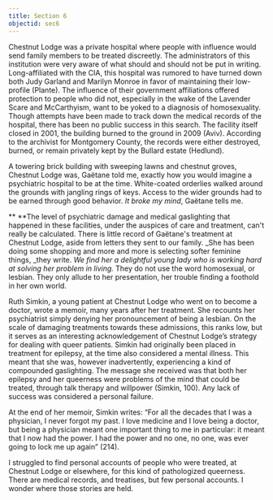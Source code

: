 ```yaml
---
title: Section 6
objectid: sec6
---
```

Chestnut Lodge was a private hospital where people with influence would send family members to be treated discreetly. The administrators of this institution were very aware of what should and should not be put in writing. Long-affiliated with the CIA, this hospital was rumored to have turned down both Judy Garland and Marilyn Monroe in favor of maintaining their low-profile (Plante). The influence of their government affiliations offered protection to people who did not, especially in the wake of the Lavender Scare and McCarthyism, want to be yoked to a diagnosis of homosexuality. Though attempts have been made to track down the medical records of the hospital, there has been no public success in this search.  The facility itself closed in 2001, the building burned to the ground in 2009 (Aviv).  According to the archivist for Montgomery County, the records were either destroyed, burned, or remain privately kept by the Bullard estate (Hedlund).

A towering brick building with sweeping lawns and chestnut groves, Chestnut Lodge was, Gaëtane told me, exactly how you would imagine a psychiatric hospital to be at the time. White-coated orderlies walked around the grounds with jangling rings of keys. Access to the wider grounds had to be earned through good behavior. _It broke my mind_, Gaëtane tells me.

**        	**The level of psychiatric damage and medical gaslighting that happened in these facilities, under the auspices of care and treatment, can't really be calculated. There is little record of Gaëtane's treatment at Chestnut Lodge, aside from letters they sent to our family. _She has been doing some shopping and more and more is selecting softer feminine things, _they write. _We find her a delightful young lady who is working hard at solving her problem in living._ They do not use the word homosexual, or lesbian.  They only allude to her presentation, her trouble finding a foothold in her own world.

Ruth Simkin, a young patient at Chestnut Lodge who went on to become a doctor, wrote a memoir, many years after her treatment.  She recounts her psychiatrist simply denying her pronouncement of being a lesbian. On the scale of damaging treatments towards these admissions, this ranks low, but it serves as an interesting acknowledgement of Chestnut Lodge’s strategy for dealing with queer patients. Simkin had originally been placed in treatment for epilepsy, at the time also considered a mental illness.  This meant that she was, however inadvertently, experiencing a kind of compounded gaslighting.  The message she received was that both her epilepsy and her queerness were problems of the mind that could be treated, through talk therapy and willpower (Simkin, 100).  Any lack of success was considered a personal failure.

At the end of her memoir, Simkin writes: “For all the decades that I was a physician, I never forgot my past.  I love medicine and I love being a doctor, but being a physician meant one important thing to me in particular: it meant that I now had the power.  I had the power and no one, no one, was ever going to lock me up again” (214).

I struggled to find personal accounts of people who were treated, at Chestnut Lodge or elsewhere, for this kind of pathologized queerness.  There are medical records, and treatises, but few personal accounts.  I wonder where those stories are held.